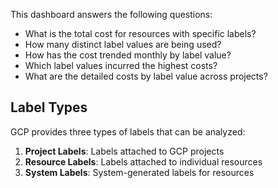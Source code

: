 This dashboard answers the following questions:

- What is the total cost for resources with specific labels?
- How many distinct label values are being used?
- How has the cost trended monthly by label value?
- Which label values incurred the highest costs?
- What are the detailed costs by label value across projects?

## Label Types

GCP provides three types of labels that can be analyzed:

1. **Project Labels**: Labels attached to GCP projects
2. **Resource Labels**: Labels attached to individual resources
3. **System Labels**: System-generated labels for resources

